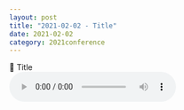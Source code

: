```yaml
---
layout: post
title: "2021-02-02 - Title"
date: 2021-02-02
category: 2021conference
---
```


<p>
🎵 Title <br>
<audio controls>
  <source src="mp3" type="audio/mpeg">
  Your browser does not support the audio element.
</audio>
</p>
